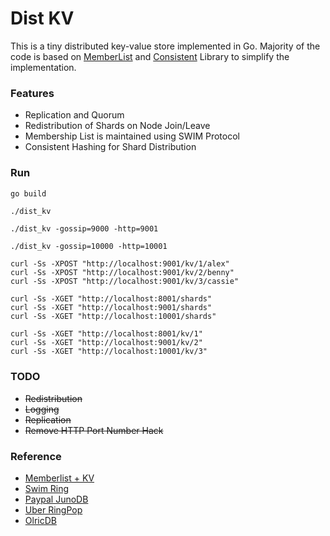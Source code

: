 # Dist KV
This is a tiny distributed key-value store implemented in Go.
Majority of the code is based on [MemberList](https://github.com/hashicorp/memberlist) and
[Consistent](https://github.com/buraksezer/consistent) Library to simplify the implementation.

### Features
- Replication and Quorum
- Redistribution of Shards on Node Join/Leave
- Membership List is maintained using SWIM Protocol
- Consistent Hashing for Shard Distribution


### Run

```sh
go build
```

```shell
./dist_kv
```

```shell
./dist_kv -gossip=9000 -http=9001
```

```shell
./dist_kv -gossip=10000 -http=10001
```

```shell
curl -Ss -XPOST "http://localhost:9001/kv/1/alex"
curl -Ss -XPOST "http://localhost:9001/kv/2/benny"
curl -Ss -XPOST "http://localhost:9001/kv/3/cassie"
```

```shell
curl -Ss -XGET "http://localhost:8001/shards"
curl -Ss -XGET "http://localhost:9001/shards"
curl -Ss -XGET "http://localhost:10001/shards"
```

```shell
curl -Ss -XGET "http://localhost:8001/kv/1" 
curl -Ss -XGET "http://localhost:9001/kv/2" 
curl -Ss -XGET "http://localhost:10001/kv/3" 
```


### TODO
- ~~Redistribution~~
- ~~Logging~~
- ~~Replication~~
- ~~Remove HTTP Port Number Hack~~


### Reference
- [Memberlist + KV](https://reintech.io/blog/implementing-distributed-key-value-store-go/)
- [Swim Ring](https://github.com/hungys/swimring)
- [Paypal JunoDB](https://github.com/paypal/junodb)
- [Uber RingPop](https://github.com/uber/ringpop-go)
- [OlricDB](https://github.com/buraksezer/olricdb/blob/f24016ca0379a2f0c652a1d38d04953f440d20e0/routing.go#L264)